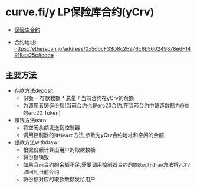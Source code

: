 # curve.fi/y LP保险库合约(yCrv)

- [保险库合约](../contracts/yLPVault.sol)

- 合约地址: https://etherscan.io/address/0x5dbcF33D8c2E976c6b560249878e6F1491Bca25c#code

## 主要方法
- 存款方法deposit:
    - 份额 = 存款数额 * 总量 / 当前合约在yCrv的余额
    - 为调用者铸造份额(当前合约也是erc20合约,在当前合约中铸造数额为`份额`的erc20 Token)
- 赚钱方法earn:
    - 将空闲余额发送到控制器
    - 调用控制器的`赚钱earn`方法,参数为yCrv合约地址和空闲的余额
- 提款方法withdraw:
    - 根据份额计算出用户的取款数额
    - 将份额销毁
    - 如果当前合约的余额不足,需要调用控制器合约的`取款withdraw`方法将yCrv取回到当前合约
    - 将份额对应的取款数额发给用户
